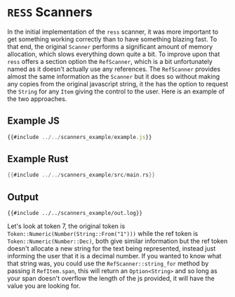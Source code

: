 # `RESS` Scanners
In the initial implementation of the `ress` scanner, it was more important to get something working correctly than to have something blazing fast. To that end, the original `Scanner` performs a significant amount of memory allocation, which slows everything down quite a bit. To improve upon that `ress` offers a section option the `RefScanner`, which is a bit unfortunately named as it doesn't actually use any references. The `RefScanner` provides almost the same information as the `Scanner` but it does so without making any copies from the original javascript string, it the has the option to request the `String` for any `Item` giving the control to the user. Here is an example of the two approaches.

## Example JS
```js
{{#include ../../scanners_example/example.js}}
```

## Example Rust
```rust
{{#include ../../scanners_example/src/main.rs}}
```

## Output
```
{{#include ../../scanners_example/out.log}}
```

Let's look at token 7, the original token is `Token::Numeric(Number(String::From("1")))` while the ref token is `Token::Numeric(Number::Dec)`, both give similar information but the ref token doesn't allocate a new string for the text being represented, instead just informing the user that it is a decimal number. If you wanted to know what that string was, you could use the `RefScanner::string_for` method by passing it `RefItem.span`, this will return an `Option<String>` and so long as your span doesn't overflow the length of the js provided, it will have the value you are looking for. 
